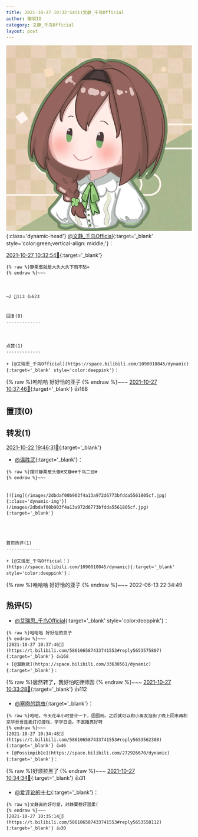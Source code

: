 ```yaml
---
title: 2021-10-27 10:32:54(1)文静_千鸟Official
author: 御坂IO
category: 文静_千鸟Official
layout: post
---
```


![img](/images/ac7482ed1b9a7f203dc68c0c4a77c488a27b108a.jpg){:class='dynamic-head'}
[@文静_千鸟Official](https://space.bilibili.com/667526012/dynamic){:target='_blank' style='color:green;vertical-align: middle;'}：

[2021-10-27 10:32:54🔗](https://t.bilibili.com/586106587433741553){:target='_blank'}

~~~
{% raw %}静栗惹就是大头大头下雨不愁☔
{% endraw %}~~~



↪️2 💬113 👍623


回复(0)
-------------



点赞(1)
-------------

+ [@艾瑞思_千鸟Official](https://space.bilibili.com/1090010845/dynamic){:target='_blank' style='color:deeppink'}：
~~~
{% raw %}哈哈哈 好好恰的亚子
{% endraw %}~~~
[2021-10-27 10:37:46🔗](https://t.bilibili.com/586106587433741553#reply5653575807){:target='_blank'} 👍168


置顶(0)
-------------



转发(1)
-------------

[2021-10-22 19:46:31🔗](https://t.bilibili.com/584393827489937861){:target='_blank'}
+ [@温胜武](https://space.bilibili.com/33630561/dynamic){:target='_blank'}：
~~~
{% raw %}摆烂静栗惹头像#文静##千鸟二创#
{% endraw %}~~~


[![img](/images/2dbdaf00b903f4a13a972d6773bfdda5561805cf.jpg){:class='dynamic-img'}](/images/2dbdaf00b903f4a13a972d6773bfdda5561805cf.jpg){:target='_blank'}




首页热评(1)
-------------

+ [@艾瑞思_千鸟Official：](https://space.bilibili.com/1090010845/dynamic){:target='_blank' style='color:deeppink'}：
~~~
{% raw %}哈哈哈 好好恰的亚子
{% endraw %}~~~
2022-06-13 22:34:49


热评(5)
-------------

+ [@艾瑞思_千鸟Official](https://space.bilibili.com/1090010845/dynamic){:target='_blank' style='color:deeppink'}：
~~~
{% raw %}哈哈哈 好好恰的亚子
{% endraw %}~~~
[2021-10-27 10:37:46🔗](https://t.bilibili.com/586106587433741553#reply5653575807){:target='_blank'} 👍168
+ [@温胜武](https://space.bilibili.com/33630561/dynamic){:target='_blank'}：
~~~
{% raw %}居然转了，我好怕吃律师函
{% endraw %}~~~
[2021-10-27 10:33:28🔗](https://t.bilibili.com/586106587433741553#reply5653553555){:target='_blank'} 👍112
+ [@塞肉的跳虫](https://space.bilibili.com/402443133/dynamic){:target='_blank'}：
~~~
{% raw %}哈哈，今天花半小时营业一下，固固粉。之后就可以和小男友逛街了晚上回来再和京华哥哥连麦打打游戏，学学日语。不直播真好呀
{% endraw %}~~~
[2021-10-27 10:34:48🔗](https://t.bilibili.com/586106587433741553#reply5653562308){:target='_blank'} 👍46
+ [@Possimpib1e](https://space.bilibili.com/272926670/dynamic){:target='_blank'}：
~~~
{% raw %}好烦拉黑了
{% endraw %}~~~
[2021-10-27 10:34:34🔗](https://t.bilibili.com/586106587433741553#reply5653557322){:target='_blank'} 👍31
+ [@爱评论的十七](https://space.bilibili.com/47756263/dynamic){:target='_blank'}：
~~~
{% raw %}文静真的好可爱，对静栗惹好温柔(
{% endraw %}~~~
[2021-10-27 10:35:14🔗](https://t.bilibili.com/586106587433741553#reply5653558112){:target='_blank'} 👍30


